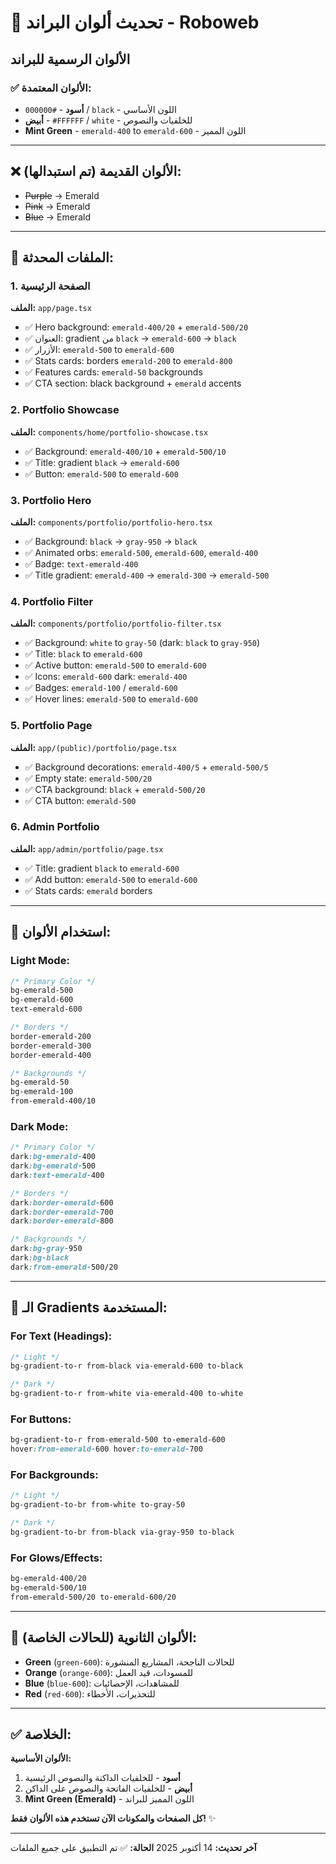 # 🎨 تحديث ألوان البراند - Roboweb

## الألوان الرسمية للبراند

### ✅ الألوان المعتمدة:
- **أسود** - `#000000` / `black` - اللون الأساسي
- **أبيض** - `#FFFFFF` / `white` - للخلفيات والنصوص
- **Mint Green** - `emerald-400` to `emerald-600` - اللون المميز

---

## ❌ الألوان القديمة (تم استبدالها):
- ~~Purple~~ → Emerald
- ~~Pink~~ → Emerald
- ~~Blue~~ → Emerald

---

## 📁 الملفات المحدثة:

### 1. الصفحة الرئيسية
**الملف:** `app/page.tsx`
- ✅ Hero background: `emerald-400/20` + `emerald-500/20`
- ✅ العنوان: gradient من `black` → `emerald-600` → `black`
- ✅ الأزرار: `emerald-500` to `emerald-600`
- ✅ Stats cards: borders `emerald-200` to `emerald-800`
- ✅ Features cards: `emerald-50` backgrounds
- ✅ CTA section: black background + `emerald` accents

### 2. Portfolio Showcase
**الملف:** `components/home/portfolio-showcase.tsx`
- ✅ Background: `emerald-400/10` + `emerald-500/10`
- ✅ Title: gradient `black` → `emerald-600`
- ✅ Button: `emerald-500` to `emerald-600`

### 3. Portfolio Hero
**الملف:** `components/portfolio/portfolio-hero.tsx`
- ✅ Background: `black` → `gray-950` → `black`
- ✅ Animated orbs: `emerald-500`, `emerald-600`, `emerald-400`
- ✅ Badge: `text-emerald-400`
- ✅ Title gradient: `emerald-400` → `emerald-300` → `emerald-500`

### 4. Portfolio Filter
**الملف:** `components/portfolio/portfolio-filter.tsx`
- ✅ Background: `white` to `gray-50` (dark: `black` to `gray-950`)
- ✅ Title: `black` to `emerald-600`
- ✅ Active button: `emerald-500` to `emerald-600`
- ✅ Icons: `emerald-600` dark: `emerald-400`
- ✅ Badges: `emerald-100` / `emerald-600`
- ✅ Hover lines: `emerald-500` to `emerald-600`

### 5. Portfolio Page
**الملف:** `app/(public)/portfolio/page.tsx`
- ✅ Background decorations: `emerald-400/5` + `emerald-500/5`
- ✅ Empty state: `emerald-500/20`
- ✅ CTA background: `black` + `emerald-500/20`
- ✅ CTA button: `emerald-500`

### 6. Admin Portfolio
**الملف:** `app/admin/portfolio/page.tsx`
- ✅ Title: gradient `black` to `emerald-600`
- ✅ Add button: `emerald-500` to `emerald-600`
- ✅ Stats cards: `emerald` borders

---

## 🎨 استخدام الألوان:

### Light Mode:
```css
/* Primary Color */
bg-emerald-500
bg-emerald-600
text-emerald-600

/* Borders */
border-emerald-200
border-emerald-300
border-emerald-400

/* Backgrounds */
bg-emerald-50
bg-emerald-100
from-emerald-400/10
```

### Dark Mode:
```css
/* Primary Color */
dark:bg-emerald-400
dark:bg-emerald-500
dark:text-emerald-400

/* Borders */
dark:border-emerald-600
dark:border-emerald-700
dark:border-emerald-800

/* Backgrounds */
dark:bg-gray-950
dark:bg-black
dark:from-emerald-500/20
```

---

## 🌈 الـ Gradients المستخدمة:

### For Text (Headings):
```css
/* Light */
bg-gradient-to-r from-black via-emerald-600 to-black

/* Dark */
bg-gradient-to-r from-white via-emerald-400 to-white
```

### For Buttons:
```css
bg-gradient-to-r from-emerald-500 to-emerald-600
hover:from-emerald-600 hover:to-emerald-700
```

### For Backgrounds:
```css
/* Light */
bg-gradient-to-br from-white to-gray-50

/* Dark */
bg-gradient-to-br from-black via-gray-950 to-black
```

### For Glows/Effects:
```css
bg-emerald-400/20
bg-emerald-500/10
from-emerald-500/20 to-emerald-600/20
```

---

## 🎯 الألوان الثانوية (للحالات الخاصة):

- **Green** (`green-600`): للحالات الناجحة، المشاريع المنشورة
- **Orange** (`orange-600`): للمسودات، قيد العمل
- **Blue** (`blue-600`): للمشاهدات، الإحصائيات
- **Red** (`red-600`): للتحذيرات، الأخطاء

---

## ✅ الخلاصة:

**الألوان الأساسية:**
1. **أسود** - للخلفيات الداكنة والنصوص الرئيسية
2. **أبيض** - للخلفيات الفاتحة والنصوص على الداكن
3. **Mint Green (Emerald)** - اللون المميز للبراند

**كل الصفحات والمكونات الآن تستخدم هذه الألوان فقط!** ✨

---

**آخر تحديث:** 14 أكتوبر 2025
**الحالة:** ✅ تم التطبيق على جميع الملفات
